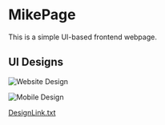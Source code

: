 # MikePage
This is a simple UI-based frontend webpage.

<h2>UI Designs</h1>


![Website Design](https://user-images.githubusercontent.com/62236049/152327717-907dd6c1-afe0-4efe-beb3-c1b5e8e12e48.png)


![Mobile Design](https://user-images.githubusercontent.com/62236049/152327694-ab183c60-2ea9-4971-a9b9-0e1e8d79bc82.png)


[DesignLink.txt](https://github.com/Avess0102/MikePage/files/7993801/DesignLink.txt)
